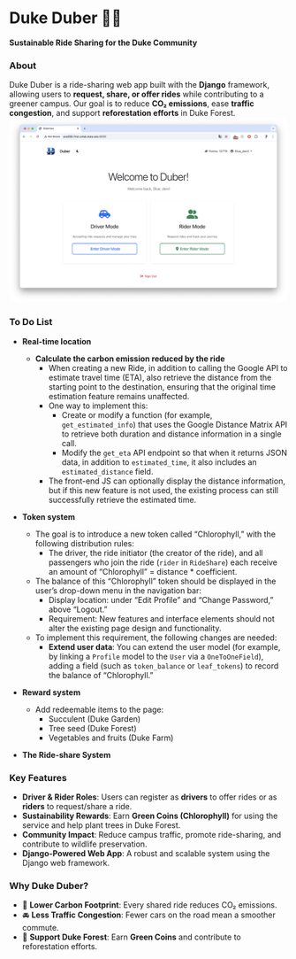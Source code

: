 # Duke Duber 🌿🚗  
**Sustainable Ride Sharing for the Duke Community**  

### **About**  
Duke Duber is a ride-sharing web app built with the **Django** framework, allowing users to **request, share, or offer rides** while contributing to a greener campus. Our goal is to reduce **CO₂ emissions**, ease **traffic congestion**, and support **reforestation efforts** in Duke Forest.  
![alt text](<home-page.png>)
### **To Do List**

- **Real-time location**  
  - **Calculate the carbon emission reduced by the ride**  
    - When creating a new Ride, in addition to calling the Google API to estimate travel time (ETA), also retrieve the distance from the starting point to the destination, ensuring that the original time estimation feature remains unaffected.  
    - One way to implement this:  
      - Create or modify a function (for example, `get_estimated_info`) that uses the Google Distance Matrix API to retrieve both duration and distance information in a single call.  
      - Modify the `get_eta` API endpoint so that when it returns JSON data, in addition to `estimated_time`, it also includes an `estimated_distance` field.  
    - The front-end JS can optionally display the distance information, but if this new feature is not used, the existing process can still successfully retrieve the estimated time.

- **Token system**  
  - The goal is to introduce a new token called “Chlorophyll,” with the following distribution rules:  
    - The driver, the ride initiator (the creator of the ride), and all passengers who join the ride (`rider` in `RideShare`) each receive an amount of “Chlorophyll” = distance * coefficient.
  - The balance of this “Chlorophyll” token should be displayed in the user’s drop-down menu in the navigation bar:  
    - Display location: under “Edit Profile” and “Change Password,” above “Logout.”  
    - Requirement: New features and interface elements should not alter the existing page design and functionality.  
  - To implement this requirement, the following changes are needed:  
    - **Extend user data**: You can extend the user model (for example, by linking a `Profile` model to the `User` via a `OneToOneField`), adding a field (such as `token_balance` or `leaf_tokens`) to record the balance of “Chlorophyll.”

- **Reward system**  
  - Add redeemable items to the page:  
    - Succulent (Duke Garden)  
    - Tree seed (Duke Forest)  
    - Vegetables and fruits (Duke Farm)

- **The Ride-share System**



### **Key Features**  
- **Driver & Rider Roles**: Users can register as **drivers** to offer rides or as **riders** to request/share a ride.  
- **Sustainability Rewards**: Earn **Green Coins (Chlorophyll)** for using the service and help plant trees in Duke Forest.  
- **Community Impact**: Reduce campus traffic, promote ride-sharing, and contribute to wildlife preservation.  
- **Django-Powered Web App**: A robust and scalable system using the Django web framework.  

### **Why Duke Duber?**  
- 🌱 **Lower Carbon Footprint**: Every shared ride reduces CO₂ emissions.  
- 🚘 **Less Traffic Congestion**: Fewer cars on the road mean a smoother commute.  
- 🌳 **Support Duke Forest**: Earn **Green Coins** and contribute to reforestation efforts.  

